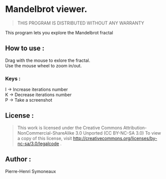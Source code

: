 # Mandelbrot viewer.
> THIS PROGRAM IS DISTRIBUTED WITHOUT ANY WARRANTY

This program lets you explore the Mandelbrot fractal

## How to use :
Drag with the mouse to exlore the fractal.<br>
Use the mouse wheel to zoom in/out.

### Keys :
I -> Increase iterations number<br>
K -> Decrease iterations number<br>
P -> Take a screenshot<br>

## License :
> This work is licensed under the Creative Commons Attribution-NonCommercial-ShareAlike 3.0 Unported (CC BY-NC-SA 3.0)
> To view a copy of this license, visit http://creativecommons.org/licenses/by-nc-sa/3.0/legalcode .

## Author :
Pierre-Henri Symoneaux
